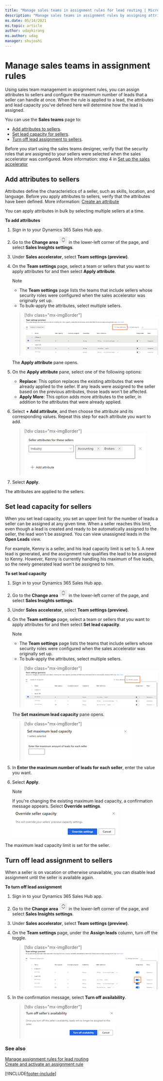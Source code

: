 ```yaml
---
title: "Manage sales teams in assignment rules for lead routing | MicrosoftDocs"
description: "Manage sales teams in assignment rules by assigning attributes and configuring the maximum number of leads that a seller can handle at once."
ms.date: 05/14/2021
ms.topic: article
author: udaykirang
ms.author: udag
manager: shujoshi
---
```


# Manage sales teams in assignment rules

Using sales team management in assignment rules, you can assign attributes to sellers and configure the maximum number of leads that a seller can handle at once. When the rule is applied to a lead, the attributes and lead capacity you've defined here will determine how the lead is assigned.

You can use the **Sales teams** page to:

-	[Add attributes to sellers](#add-attributes-to-sellers).
-	[Set lead capacity for sellers](#set-lead-capacity-for-sellers).
-	[Turn off lead assignment to sellers](#turn-off-lead-assignment-to-sellers).

Before you start using the sales teams designer, verify that the security roles that are assigned to your sellers were selected when the sales accelerator was configured. More information: step 4 in [Set up the sales accelerator](enable-configure-sales-accelerator.md)

## Add attributes to sellers

Attributes define the characteristics of a seller, such as skills, location, and language. Before you apply attributes to sellers, verify that the attributes have been defined. More information: [Create an attribute](manage-seller-attributes.md#create-an-attribute)

You can apply attributes in bulk by selecting multiple sellers at a time.
<!--markdownlint-disable MD036-->
**To add attributes**

1.	Sign in to your Dynamics 365 Sales Hub app.

2.	Go to the **Change area** ![change area](media/change-area-icon.png) in the lower-left corner of the page, and select **Sales Insights settings**.

3.	Under **Sales accelerator**, select **Team settings (preview)**.

4.	On the **Team settings** page, select a team or sellers that you want to apply attributes for and then select **Apply attribute**.

    >[!NOTE]
    >- The **Team settings** page lists the teams that include sellers whose security roles were configured when the sales accelerator was originally set up.
    >- To bulk-apply the attributes, select multiple sellers.

    >[!div class="mx-imgBorder"]
    >![Select Apply attribute](media/sa-ar-sales-team-apply-attribute.png "Select Apply attribute")  

    The **Apply attribute** pane opens.

6.	On the **Apply attribute** pane, select one of the following options:

    -	**Replace**: This option replaces the existing attributes that were already applied to the seller. If any leads were assigned to the seller based on the previous attributes, those leads won't be affected.
    -	**Apply More**: This option adds more attributes to the seller, in addition to the attributes that were already applied.

7.	Select **+ Add attribute**, and then choose the attribute and its corresponding values. Repeat this step for each attribute you want to add.

    >[!div class="mx-imgBorder"]
    >![Select Add attribute](media/sa-ar-sales-team-add-attribute.png "Select Add attribute")

8.	Select **Apply**.

The attributes are applied to the sellers.

## Set lead capacity for sellers

When you set lead capacity, you set an upper limit for the number of leads a seller can be assigned at any given time. When a seller reaches this limit, even though a lead is created and ready to be automatically assigned to the seller, the lead won't be assigned. You can view unassigned leads in the **Open Leads** view.

For example, Kenny is a seller, and his lead capacity limit is set to 5. A new lead is generated, and the assignment rule qualifies the lead to be assigned to Kenny. However, Kenny is currently handling his maximum of five leads, so the newly generated lead won't be assigned to him.

**To set lead capacity**

1.	Sign in to your Dynamics 365 Sales Hub app.   

2.	Go to the **Change area** ![change area](media/change-area-icon.png) in the lower-left corner of the page, and select **Sales Insights settings**.   

3.	Under **Sales accelerator**, select **Team settings (preview)**.

4.	On the **Team settings** page, select a team or sellers that you want to apply attributes for and then select **Set lead capacity**.

    >[!NOTE]
    >- The **Team settings** page lists the teams that include sellers whose security roles were configured when the sales accelerator was originally set up.
    >- To bulk-apply the attributes, select multiple sellers.

    >[!div class="mx-imgBorder"]
    >![Select Set lead capacity](media/sa-ar-sales-team-set-lead-capacity.png "Select Set lead capacity")   

    The **Set maximum lead capacity** pane opens.

    >[!div class="mx-imgBorder"]
    >![Enter the maximum number of leads for a seller](media/sa-ar-sales-team-enter-lead-capacity.png "Enter the maximum number of leads for a seller")

6.	In **Enter the maximum number of leads for each seller**, enter the value you want.

7.	Select **Apply**.

    >[!NOTE]
    >If you're changing the existing maximum lead capacity, a confirmation message appears. Select **Override settings**.    
    >![Select override settings](media/sa-ar-sales-team-select-override-settings.png "Select override settings") 
 
The maximum lead capacity limit is set for the seller.

## Turn off lead assignment to sellers

When a seller is on vacation or otherwise unavailable, you can disable lead assignment until the seller is available again. 

**To turn off lead assignment**
<!--markdownlint-enable MD036-->  
1.	Sign in to your Dynamics 365 Sales Hub app.   

2.	Go to the **Change area** ![change area](media/change-area-icon.png) in the lower-left corner of the page, and select **Sales Insights settings**.

3.	Under **Sales accelerator**, select **Team settings (preview)**.

4.	On the **Team settings** page, under the **Assign leads** column, turn off the toggle.

    >[!div class="mx-imgBorder"]
    >![Turn off the Assign leads toggle](media/sa-ar-sales-team-disable-lead-assignment.png "Turn off the Assign leads toggle")   

6. In the confirmation message, select **Turn off availability**.  

    >[!div class="mx-imgBorder"]
    >![Confirm turning lead assignment off](media/sa-ar-sales-team-turnoff-availability-confirmation-message.png "Confirm turning lead assignment off")

### See also

[Manage assignment rules for lead routing](create-manage-assignment-rules-lead-routing.md)    
[Create and activate an assignment rule](create-and-activate-assignment-rule.md)

[!INCLUDE[footer-include](../includes/footer-banner.md)]
